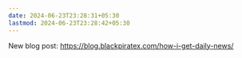 ```yaml
---
date: 2024-06-23T23:28:31+05:30
lastmod: 2024-06-23T23:28:42+05:30
---
```


New blog post: 
https://blog.blackpiratex.com/how-i-get-daily-news/
